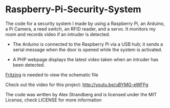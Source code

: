 # Raspberry-Pi-Security-System

The code for a security system I made by using a Raspberry Pi, an Arduino, a Pi Camera, a reed switch, an RFID reader, and a servo.
It monitors my room and records video if an intruder is detected.

- The Arduino is connected to the Raspberry Pi via a USB hub; it sends a serial message when the door is opened while the system is activated.

- A PHP webpage displays the latest video taken when an intruder has been detected.

[Fritzing](http://fritzing.org/home/) is needed to view the schematic file

Check out the video for this project:
http://youtu.be/uBYMG-eWFFg

The code was written by Alex Strandberg and is licensed under the MIT License, check LICENSE for more information